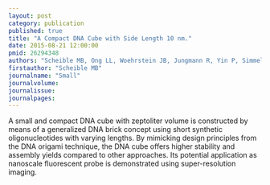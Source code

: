 ```yaml
---
layout: post
category: publication
published: true
title: "A Compact DNA Cube with Side Length 10 nm."
date: 2015-08-21 12:00:00
pmid: 26294348
authors: "Scheible MB, Ong LL, Woehrstein JB, Jungmann R, Yin P, Simmel FC"
firstauthor: "Scheible MB"
journalname: "Small"
journalvolume: 
journalissue: 
journalpages: 
---
```


A small and compact DNA cube with zeptoliter volume is constructed by means of a generalized DNA brick concept using short synthetic oligonucleotides with varying lengths. By mimicking design principles from the DNA origami technique, the DNA cube offers higher stability and assembly yields compared to other approaches. Its potential application as nanoscale fluorescent probe is demonstrated using super-resolution imaging.

